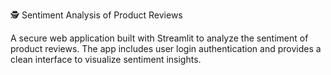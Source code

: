 🕵️ Sentiment Analysis of Product Reviews

A secure web application built with Streamlit to analyze the sentiment of product reviews.
The app includes user login authentication and provides a clean interface to visualize sentiment insights.

